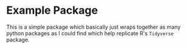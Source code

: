 # Example Package

This is a simple package which basically just wraps together as many python packages as I could find which help replicate R's `Tidyverse` package.